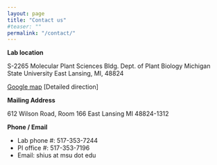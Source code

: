 ```yaml
---
layout: page
title: "Contact us"
#teaser: ""
permalink: "/contact/"
---
```


**Lab location**

S-2265 Molecular Plant Sciences Bldg.
Dept. of Plant Biology
Michigan State University
East Lansing, MI, 48824

[Google map](https://goo.gl/maps/cedGbj4vwehHfT9p8)
[Detailed direction]

**Mailing Address**

612 Wilson Road, Room 166
East Lansing MI 48824-1312

**Phone / Email**

- Lab phone #: 517-353-7244
- PI office #: 517-353-7196
- Email: shius at msu dot edu
